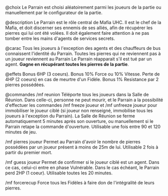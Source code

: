 @choix
Le Parrain est choisi aléatoirement parmi les joueurs de la partie ou manuellement par le configurateur de la partie.

@description
Le Parrain est le rôle central de Mafia UHC. Il est le chef de la Mafia, et doit discerner ses ennemis de ses alliés, afin de récupérer les pierres qui lui ont été volées. Il doit également faire attention à ne pas tomber entre les mains d'agents de services secrets.

@carac
Tous les joueurs à l'exception des agents et des chauffeurs de bus connaissent l'identité du Parrain.
Toutes les pierres qui ne reviennent pas à un joueur reviennent au Parrain
Le Parrain réapparait s'il est tué par un agent.
**Gagne en récupérant toutes les pierres de la partie**.

@effets
Bonus 6HP (3 coeurs).
Bonus 10% Force ou 10% Vitesse.
Perte de 4HP (2 coeurs) en cas de meurtre d'un Fidèle.
Bonus 1% Resistance par 2 pierres possédées.

@commandes
/mf reunion
Téléporte tous les joueurs dans la Salle de Réunion. Dans celle-ci, personne ne peut mourir, et le Parrain a la possibilité d'effectuer les commandes /mf freeze joueur et /mf unfreeze joueur pour immobiliser le joueur ciblé (si joueur non renseigné, immobilise tous les joueurs à l'exception du Parrain). La Salle de Réunion se ferme automatiquement 5 minutes après son ouverture, ou manuellement si le Parrain retape la commande d'ouverture.
Utilisable une fois entre 90 et 120 minutes de jeu.

/mf pierres joueur
Permet au Parrain d'avoir le nombre de pierres possédées par un joueur présent à moins de 25m de lui.
Utilisable 2 fois à partir du premier mort.

/mf guess joueur
Permet de confirmer si le joueur ciblé est un agent. Dans ce cas, celui-ci entre en phase Vulnérable. Dans le cas échéant, le Parrain perd 2HP (1 coeur).
Utilisable toutes les 20 minutes.

/mf forcerecup
Force tous les Fidèles à faire don de l'intégralité de leurs pierres.